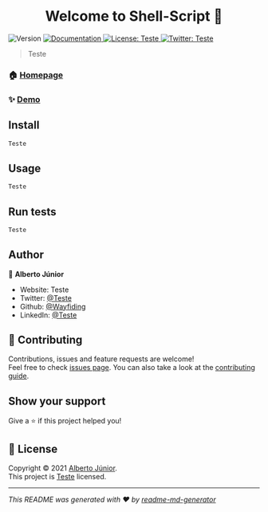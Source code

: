 <h1 align="center">Welcome to Shell-Script 👋</h1>
<p>
  <img alt="Version" src="https://img.shields.io/badge/version-LaunchBase-blue.svg?cacheSeconds=2592000" />
  <a href="Teste" target="_blank">
    <img alt="Documentation" src="https://img.shields.io/badge/documentation-yes-brightgreen.svg" />
  </a>
  <a href="Teste" target="_blank">
    <img alt="License: Teste" src="https://img.shields.io/badge/License-Teste-yellow.svg" />
  </a>
  <a href="https://twitter.com/Teste" target="_blank">
    <img alt="Twitter: Teste" src="https://img.shields.io/twitter/follow/Teste.svg?style=social" />
  </a>
</p>

> Teste

### 🏠 [Homepage](Teste)

### ✨ [Demo](Teste)

## Install

```sh
Teste
```

## Usage

```sh
Teste
```

## Run tests

```sh
Teste
```

## Author

👤 **Alberto Júnior**

* Website: Teste
* Twitter: [@Teste](https://twitter.com/Teste)
* Github: [@Wayfiding](https://github.com/Wayfiding)
* LinkedIn: [@Teste](https://linkedin.com/in/Teste)

## 🤝 Contributing

Contributions, issues and feature requests are welcome!<br />Feel free to check [issues page](Teste). You can also take a look at the [contributing guide](Teste).

## Show your support

Give a ⭐️ if this project helped you!

## 📝 License

Copyright © 2021 [Alberto Júnior](https://github.com/Wayfiding).<br />
This project is [Teste](Teste) licensed.

***
_This README was generated with ❤️ by [readme-md-generator](https://github.com/kefranabg/readme-md-generator)_